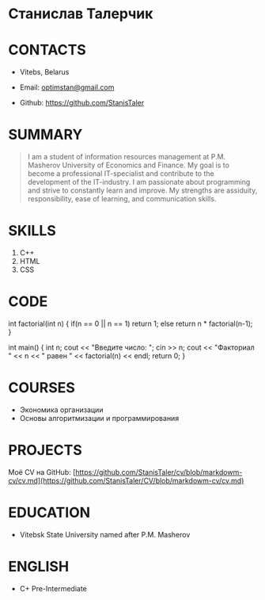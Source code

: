 # Станислав Талерчик
# CONTACTS
- Vitebs, Belarus

- Email: optimstan@gmail.com

- Github: https://github.com/StanisTaler

# SUMMARY
> I am a student of information resources management at P.M. Masherov University of Economics and Finance. My goal is to become a professional IT-specialist and contribute to the development of the IT-industry. I am passionate about programming and strive to constantly learn and improve. My strengths are assiduity, responsibility, ease of learning, and communication skills.
# SKILLS

1. С++
2. HTML
3. CSS

# CODE
int factorial(int n) {
    if(n == 0 || n == 1)
        return 1;
    else
        return n * factorial(n-1);
}

int main() {
    int n;
    cout << "Введите число: ";
    cin >> n;
    cout << "Факториал " << n << " равен " << factorial(n) << endl;
    return 0;
}


# COURSES
+ Экономика организации
+ Основы алгоритмизации и программирования

# PROJECTS

Моё СV на GitHub: [https://github.com/StanisTaler/cv/blob/markdowm-cv/cv.md](https://github.com/StanisTaler/CV/blob/markdowm-cv/cv.md)

# EDUCATION

* Vitebsk State University named after P.M. Masherov

# ENGLISH

* C+ Pre-Intermediate
